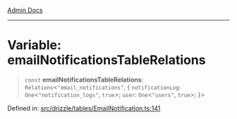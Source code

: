 [Admin Docs](/)

***

# Variable: emailNotificationsTableRelations

> `const` **emailNotificationsTableRelations**: `Relations`\<`"email_notifications"`, \{ `notificationLog`: `One`\<`"notification_logs"`, `true`\>; `user`: `One`\<`"users"`, `true`\>; \}\>

Defined in: [src/drizzle/tables/EmailNotification.ts:141](https://github.com/Sourya07/talawa-api/blob/583d62db9438de398bb9012a4a2617e2cb268b08/src/drizzle/tables/EmailNotification.ts#L141)
